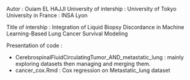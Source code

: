 Autor : Ouiam EL HAJJI 
University of intership : University of Tokyo 
University in France : INSA Lyon

Title of intership : Integration of Liquid Biopsy Discordance in Machine Learning-Based Lung Cancer Survival Modeling 

Presentation of code : 
- CerebrospinalFluidCirculatingTumor_AND_metastatic_lung : mainly exploring datasets then managing and merging them.
- cancer_cox.Rmd : Cox regression on Metastatic_lung dataset
